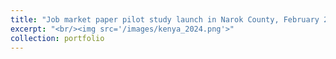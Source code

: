 ```yaml
---
title: "Job market paper pilot study launch in Narok County, February 2024."
excerpt: "<br/><img src='/images/kenya_2024.png'>"
collection: portfolio
---
```


